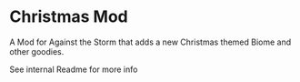 # Christmas Mod

A Mod for Against the Storm that adds a new Christmas themed Biome and other goodies. 

See internal Readme for more info
